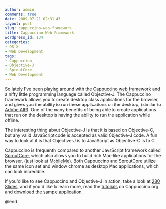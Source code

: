```yaml
---
author: admin
comments: true
date: 2009-07-21 02:31:43
layout: post
slug: cappuccino-web-framework
title: Cappuccino Web Framework
wordpress_id: 134
categories:
- OS X
- Web Development
tags:
- Cappuccino
- Objective-J
- SproutCore
- Web Development
---
```


So lately I've been playing around with the [Cappuccino web framework](http://cappuccino.org/) and a nifty little programming language called Objective-J. The Cappuccino framework allows you to create desktop class applications for the browser, and gives you the ability to run these applications on the desktop, (similar to [Adobe AIR](http://www.adobe.com/products/air/)). One of the many benefits of being able to create applications that run on the desktop is having the ability to run the application while offline.

The interesting thing about Objective-J is that it is based on Objective-C, but any valid JavaScript code is accepted as valid Objective-J code. A fun way to look at it is that Objective-J is to JavaScript as Objective-C is to C.

Cappuccino is frequently compared to another JavaScript framework called [SproutCore](http://www.sproutcore.com/), which also allows you to build rich Mac-like applications for the browser, (just look at [MobileMe](http://me.com/)). Both Cappuccino and SproutCore utilize the same icon set and window chrome as desktop Mac applications, which can look incredible.

If you'd like to see Cappuccino and Objective-J in action, take a look at [280 Slides](http://280slides.com/), and if you'd like to learn more, read the [tutorials](http://cappuccino.org/learn/tutorials/) on Cappuccino.org and [download the sample application](http://cappuccino.org/starter).

@end
